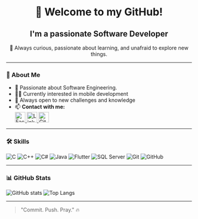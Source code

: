 <h1 align="center">👋 Welcome to my GitHub!</h1>

<h2 align="center">I'm a passionate Software Developer</h2>
<p align="center">
  🚀 Always curious, passionate about learning, and unafraid to explore new things.
</p>

---

### 📘 About Me

- 🎯 Passionate about Software Engineering.
- 👨‍💻 Currently interested in mobile development
- 🌱 Always open to new challenges and knowledge
- 📫 **Contact with me:**  
  <a href="https://facebook.com/your-profile" target="_blank">
    <img src="https://img.shields.io/badge/Facebook-1877F2?style=flat-square&logo=facebook&logoColor=white" alt="Facebook" height="28"/>
  </a>
  <a href="https://linkedin.com/in/your-profile" target="_blank">
    <img src="https://img.shields.io/badge/LinkedIn-0A66C2?style=flat-square&logo=linkedin&logoColor=white" alt="LinkedIn" height="28"/>
  </a>
  <a href="https://github.com/your-username" target="_blank">
    <img src="https://img.shields.io/badge/GitHub-181717?style=flat-square&logo=github&logoColor=white" alt="GitHub" height="28"/>
  </a>

---

### 🛠️ Skills

![C](https://img.shields.io/badge/-C-00599C?logo=c&logoColor=white)
![C++](https://img.shields.io/badge/-C++-00599C?logo=c%2B%2B&logoColor=white)
![C#](https://img.shields.io/badge/-C%23-239120?logo=c-sharp&logoColor=white)
![Java](https://img.shields.io/badge/-Java-007396?logo=java&logoColor=white)
![Flutter](https://img.shields.io/badge/-Flutter-02569B?logo=flutter&logoColor=white)
![SQL Server](https://img.shields.io/badge/-SQL%20Server-CC2927?logo=microsoftsqlserver&logoColor=white)
![Git](https://img.shields.io/badge/-Git-F05032?logo=git&logoColor=white)
![GitHub](https://img.shields.io/badge/-GitHub-181717?logo=github&logoColor=white)

---

### 📊 GitHub Stats

![GitHub stats](https://github-readme-stats.vercel.app/api?username=ppkhanhs&show_icons=true&theme=radical)
![Top Langs](https://github-readme-stats.vercel.app/api/top-langs/?username=ppkhanhs&layout=compact&theme=radical)

---

> "Commit. Push. Pray." 🔥
